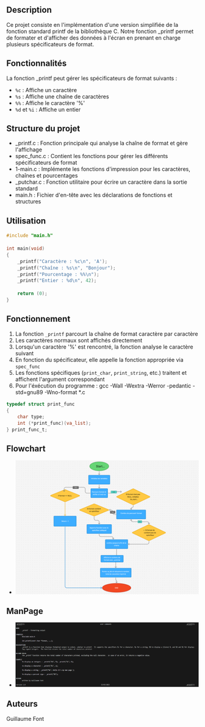 ## Description

Ce projet consiste en l'implémentation d'une version simplifiée de la fonction standard printf de la bibliothèque C. Notre fonction _printf permet de formater et d'afficher des données à l'écran en prenant en charge plusieurs spécificateurs de format.

## Fonctionnalités

La fonction _printf peut gérer les spécificateurs de format suivants :

- `%c` : Affiche un caractère
- `%s` : Affiche une chaîne de caractères
- `%%` : Affiche le caractère '%'
- `%d` et `%i` : Affiche un entier

## Structure du projet

- _printf.c : Fonction principale qui analyse la chaîne de format et gère l'affichage
- spec_func.c : Contient les fonctions pour gérer les différents spécificateurs de format
- 1-main.c : Implémente les fonctions d'impression pour les caractères, chaînes et pourcentages
- _putchar.c : Fonction utilitaire pour écrire un caractère dans la sortie standard
- main.h : Fichier d'en-tête avec les déclarations de fonctions et structures

## Utilisation

```c
#include "main.h"

int main(void)
{
    _printf("Caractère : %c\n", 'A');
    _printf("Chaîne : %s\n", "Bonjour");
    _printf("Pourcentage : %%\n");
    _printf("Entier : %d\n", 42);
    
    return (0);
}
```

## Fonctionnement

1. La fonction `_printf` parcourt la chaîne de format caractère par caractère
2. Les caractères normaux sont affichés directement
3. Lorsqu'un caractère '%' est rencontré, la fonction analyse le caractère suivant
4. En fonction du spécificateur, elle appelle la fonction appropriée via `spec_func`
5. Les fonctions spécifiques (`print_char`, `print_string`, etc.) traitent et affichent l'argument correspondant
6. Pour l'éxécution du programme : gcc -Wall -Wextra -Werror -pedantic -std=gnu89 -Wno-format *.c


```c
typedef struct print_func
{
    char type;
    int (*print_func)(va_list);
} print_func_t;
```
## Flowchart

- <img src="Images/Flow_printf.png"/>

## ManPage

- <img src="Images/Man_printf.png"/>



## Auteurs

Guillaume Font
